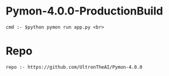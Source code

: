 # Pymon-4.0.0-ProductionBuild

    cmd :- $python pymon run app.py <br>
# Repo

    repo :- https://github.com/UltronTheAI/Pymon-4.0.0
